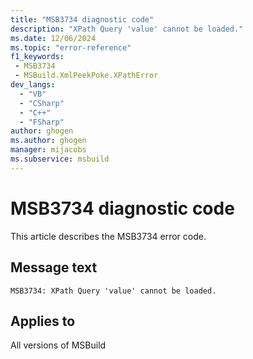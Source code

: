 ```yaml
---
title: "MSB3734 diagnostic code"
description: "XPath Query 'value' cannot be loaded."
ms.date: 12/06/2024
ms.topic: "error-reference"
f1_keywords:
 - MSB3734
 - MSBuild.XmlPeekPoke.XPathError
dev_langs:
  - "VB"
  - "CSharp"
  - "C++"
  - "FSharp"
author: ghogen
ms.author: ghogen
manager: mijacobs
ms.subservice: msbuild
---
```


# MSB3734 diagnostic code

<!-- :::ErrorDefinitionDescription::: -->
<!-- :::editable-content name="introDescription"::: -->
This article describes the MSB3734 error code.
<!-- :::editable-content-end::: -->

## Message text

`MSB3734: XPath Query 'value' cannot be loaded.`

<!-- :::editable-content name="postOutputDescription"::: -->
<!--
{StrBegin="MSB3734: "}
-->
<!-- :::editable-content-end::: -->
<!-- :::ErrorDefinitionDescription-end::: -->

## Applies to

All versions of MSBuild
